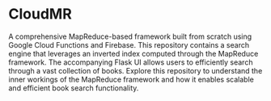 # CloudMR
A comprehensive MapReduce-based framework built from scratch using Google Cloud Functions and Firebase. This repository contains a search engine that leverages an inverted index computed through the MapReduce framework. The accompanying Flask UI allows users to efficiently search through a vast collection of books. Explore this repository to understand the inner workings of the MapReduce framework and how it enables scalable and efficient book search functionality.
